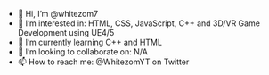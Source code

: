 - 👋 Hi, I’m @whitezom7
- 👀 I’m interested in: HTML, CSS, JavaScript, C++ and 3D/VR Game Development using UE4/5
- 🌱 I’m currently learning C++ and HTML
- 💞️ I’m looking to collaborate on: N/A
- 📫 How to reach me: @WhitezomYT on Twitter



